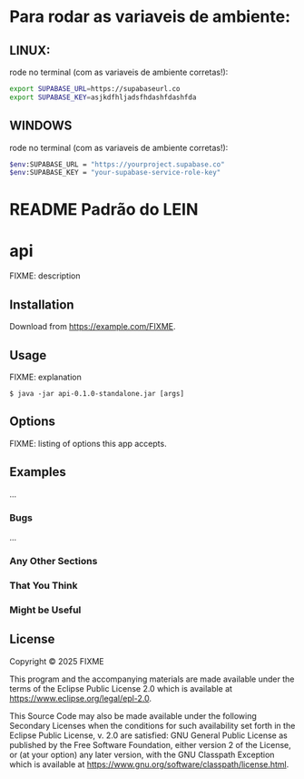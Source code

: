 # Para rodar as variaveis de ambiente:

## LINUX:

rode no terminal (com as variaveis de ambiente corretas!):

```bash
export SUPABASE_URL=https://supabaseurl.co
export SUPABASE_KEY=asjkdfhljadsfhdashfdashfda
```


## WINDOWS

rode no terminal (com as variaveis de ambiente corretas!):

```bash
$env:SUPABASE_URL = "https://yourproject.supabase.co"
$env:SUPABASE_KEY = "your-supabase-service-role-key"
```

# README Padrão do LEIN

# api

FIXME: description

## Installation

Download from https://example.com/FIXME.

## Usage

FIXME: explanation

    $ java -jar api-0.1.0-standalone.jar [args]

## Options

FIXME: listing of options this app accepts.

## Examples

...

### Bugs

...

### Any Other Sections
### That You Think
### Might be Useful

## License

Copyright © 2025 FIXME

This program and the accompanying materials are made available under the
terms of the Eclipse Public License 2.0 which is available at
https://www.eclipse.org/legal/epl-2.0.

This Source Code may also be made available under the following Secondary
Licenses when the conditions for such availability set forth in the Eclipse
Public License, v. 2.0 are satisfied: GNU General Public License as published by
the Free Software Foundation, either version 2 of the License, or (at your
option) any later version, with the GNU Classpath Exception which is available
at https://www.gnu.org/software/classpath/license.html.

